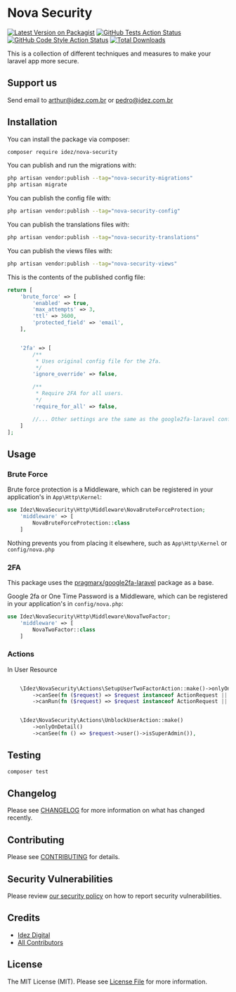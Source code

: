 # Nova Security

[![Latest Version on Packagist](https://img.shields.io/packagist/v/idez/nova-security.svg?style=flat-square)](https://packagist.org/packages/idez/nova-security)
[![GitHub Tests Action Status](https://img.shields.io/github/workflow/status/idez/nova-security/run-tests?label=tests)](https://github.com/idez/nova-security/actions?query=workflow%3Arun-tests+branch%3Amain)
[![GitHub Code Style Action Status](https://img.shields.io/github/workflow/status/idez/nova-security/Check%20&%20fix%20styling?label=code%20style)](https://github.com/idez/nova-security/actions?query=workflow%3A"Check+%26+fix+styling"+branch%3Amain)
[![Total Downloads](https://img.shields.io/packagist/dt/idez/nova-security.svg?style=flat-square)](https://packagist.org/packages/idez/nova-security)

This is a collection of different techniques and measures to make your laravel app more secure.

## Support us

Send email to arthur@idez.com.br or pedro@idez.com.br

## Installation

You can install the package via composer:

```bash
composer require idez/nova-security
```

You can publish and run the migrations with:

```bash
php artisan vendor:publish --tag="nova-security-migrations"
php artisan migrate
```

You can publish the config file with:

```bash
php artisan vendor:publish --tag="nova-security-config"
```

You can publish the translations files with:

```bash
php artisan vendor:publish --tag="nova-security-translations"
```

You can publish the views files with:

```bash
php artisan vendor:publish --tag="nova-security-views"
```

This is the contents of the published config file:

```php
return [
    'brute_force' => [
        'enabled' => true,
        'max_attempts' => 3,
        'ttl' => 3600,
        'protected_field' => 'email',
    ],


    '2fa' => [
        /**
         * Uses original config file for the 2fa.
         */
        'ignore_override' => false,

        /**
         * Require 2FA for all users.
         */
        'require_for_all' => false,

        //... Other settings are the same as the google2fa-laravel configuration file.
    ]
];
```

## Usage

### Brute Force

Brute force protection is a Middleware, which can be registered in your application's in `App\Http\Kernel`:

```php
use Idez\NovaSecurity\Http\Middleware\NovaBruteForceProtection;
    'middleware' => [
        NovaBruteForceProtection::class
    ]

```

Nothing prevents you from placing it elsewhere, such as `App\Http\Kernel` or `config/nova.php`

### 2FA

This package uses the [pragmarx/google2fa-laravel](https://github.com/antonioribeiro/google2fa-laravel) package as a base.


Google 2fa or One Time Password is a Middleware, which can be registered in your application's in `config/nova.php`:

```php
use Idez\NovaSecurity\Http\Middleware\NovaTwoFactor;
    'middleware' => [
        NovaTwoFactor::class
    ]
```

### Actions

In User Resource

```php

    \Idez\NovaSecurity\Actions\SetupUserTwoFactorAction::make()->onlyOnDetail()
        ->canSee(fn ($request) => $request instanceof ActionRequest || ($this->resource->id === auth()->user()->id && ! filled($this->resource->two_factor_secret)))
        ->canRun(fn ($request) => $request instanceof ActionRequest || ($this->resource->id === auth()->user()->id && ! filled($this->resource->two_factor_secret))),


    \Idez\NovaSecurity\Actions\UnblockUserAction::make()
        ->onlyOnDetail()
        ->canSee(fn () => $request->user()->isSuperAdmin()),
```

## Testing

```bash
composer test
```

## Changelog

Please see [CHANGELOG](CHANGELOG.md) for more information on what has changed recently.

## Contributing

Please see [CONTRIBUTING](.github/CONTRIBUTING.md) for details.

## Security Vulnerabilities

Please review [our security policy](../../security/policy) on how to report security vulnerabilities.

## Credits

- [Idez Digital](https://github.com/idezdigital)
- [All Contributors](../../contributors)

## License

The MIT License (MIT). Please see [License File](LICENSE.md) for more information.
